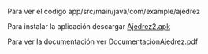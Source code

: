 Para ver el codigo app/src/main/java/com/example/ajedrez

Para instalar la aplicación descargar [ Ajedrez2.apk](https://drive.google.com/file/d/1cjOu4IoZKXPPRCc33mqnWGq6r0xYRknm/view?usp=sharing)

Para ver la documentación ver DocumentaciónAjedrez.pdf
